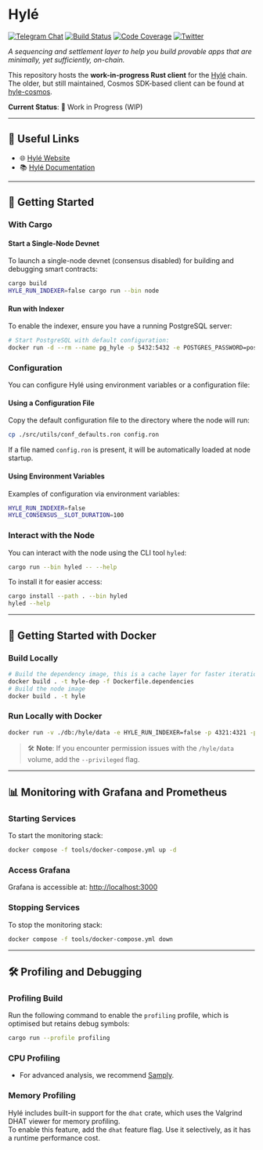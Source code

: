 # Hylé

[![Telegram Chat][tg-badge]][tg-url]
[![Build Status][actions-badge]][actions-url]
[![Code Coverage][codecov-badge]][codecov-url]
[![Twitter][twitter-badge]][twitter-url]

_A sequencing and settlement layer to help you build provable apps that are minimally, yet sufficiently, on-chain._

This repository hosts the **work-in-progress Rust client** for the [Hylé](https://hyle.eu) chain.  
The older, but still maintained, Cosmos SDK-based client can be found at [hyle-cosmos](https://github.com/Hyle-org/hyle-cosmos).

**Current Status**: 🚧 Work in Progress (WIP)

---

## 📎 Useful Links

- 🌐 [Hylé Website](https://www.hyle.eu/)  
- 📚 [Hylé Documentation](https://docs.hyle.eu)

---

## 🚀 Getting Started

### With Cargo

#### Start a Single-Node Devnet

To launch a single-node devnet (consensus disabled) for building and debugging smart contracts:

```bash
cargo build
HYLE_RUN_INDEXER=false cargo run --bin node
```

#### Run with Indexer

To enable the indexer, ensure you have a running PostgreSQL server:

```bash
# Start PostgreSQL with default configuration:
docker run -d --rm --name pg_hyle -p 5432:5432 -e POSTGRES_PASSWORD=postgres postgres
```

### Configuration

You can configure Hylé using environment variables or a configuration file:

#### Using a Configuration File

Copy the default configuration file to the directory where the node will run:

```bash
cp ./src/utils/conf_defaults.ron config.ron
```

If a file named `config.ron` is present, it will be automatically loaded at node startup.

#### Using Environment Variables

Examples of configuration via environment variables:

```bash
HYLE_RUN_INDEXER=false 
HYLE_CONSENSUS__SLOT_DURATION=100
```

### Interact with the Node

You can interact with the node using the CLI tool `hyled`:

```bash
cargo run --bin hyled -- --help
```

To install it for easier access:

```bash
cargo install --path . --bin hyled
hyled --help
```

---

## 🐳 Getting Started with Docker

### Build Locally

```bash
# Build the dependency image, this is a cache layer for faster iteration builds
docker build . -t hyle-dep -f Dockerfile.dependencies
# Build the node image 
docker build . -t hyle
```

### Run Locally with Docker

```bash
docker run -v ./db:/hyle/data -e HYLE_RUN_INDEXER=false -p 4321:4321 -p 1234:1234 hyle
```

> 🛠️ **Note**: If you encounter permission issues with the `/hyle/data` volume, add the `--privileged` flag.

---

## 📊 Monitoring with Grafana and Prometheus

### Starting Services

To start the monitoring stack:

```bash
docker compose -f tools/docker-compose.yml up -d
```

### Access Grafana

Grafana is accessible at: [http://localhost:3000](http://localhost:3000)

### Stopping Services

To stop the monitoring stack:

```bash
docker compose -f tools/docker-compose.yml down
```

---

## 🛠️ Profiling and Debugging

### Profiling Build

Run the following command to enable the `profiling` profile, which is optimised but retains debug symbols:

```bash
cargo run --profile profiling
```

### CPU Profiling

- For advanced analysis, we recommend [Samply](https://github.com/mstange/samply).

### Memory Profiling

Hylé includes built-in support for the `dhat` crate, which uses the Valgrind DHAT viewer for memory profiling.  
To enable this feature, add the `dhat` feature flag. Use it selectively, as it has a runtime performance cost.

[actions-badge]: https://img.shields.io/github/actions/workflow/status/Hyle-org/hyle/ci.yml?branch=main  
[actions-url]: https://github.com/Hyle-org/hyle/actions?query=workflow%3ATests+branch%3Amain  
[codecov-badge]: https://codecov.io/gh/Hyle-org/hyle/graph/badge.svg?token=S87GT99Q62  
[codecov-url]: https://codecov.io/gh/Hyle-org/hyle  
[twitter-badge]: https://img.shields.io/twitter/follow/hyle_org  
[twitter-url]: https://x.com/hyle_org  
[tg-badge]: https://img.shields.io/endpoint?url=https%3A%2F%2Ftg.sumanjay.workers.dev%2Fhyle_org%2F&logo=telegram&label=chat&color=neon
[tg-url]: https://t.me/hyle_org

